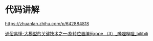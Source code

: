 



# 代码讲解

https://zhuanlan.zhihu.com/p/642884818

[通俗易懂-大模型的关键技术之一:旋转位置编码rope （3）_哔哩哔哩_bilibili](https://www.bilibili.com/video/BV1Mj421R7JQ/?p=6&spm_id_from=pageDriver)